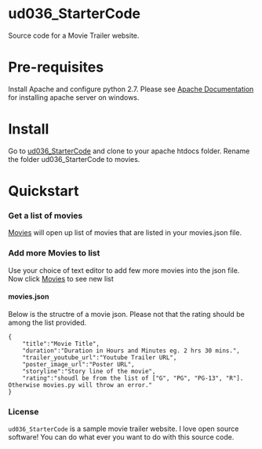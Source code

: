 # ud036_StarterCode
Source code for a Movie Trailer website.

# Pre-requisites

Install Apache and configure python 2.7.  Please see [Apache Documentation](https://httpd.apache.org/docs/2.4/platform/windows.html) for installing apache server on windows.

# Install

Go to [ud036_StarterCode](https://github.com/ramsateesh/ud036_StarterCode) and clone to your apache htdocs folder.  Rename the folder ud036_StarterCode to movies.

# Quickstart

### Get a list of movies

[Movies](http://localhost/movies) will open up list of movies that are listed in your movies.json file.

### Add more Movies to list

Use your choice of text editor to add few more movies into the json file.  Now click [Movies](http://localhost/movies) to see new list

#### movies.json

Below is the structre of a movie json.  Please not that the rating should be among the list provided.

```
{
    "title":"Movie Title",
    "duration":"Duration in Hours and Minutes eg. 2 hrs 30 mins.",
    "trailer_youtube_url":"Youtube Trailer URL",
    "poster_image_url":"Poster URL",
    "storyline":"Story line of the movie",
    "rating":"shoudl be from the list of ["G", "PG", "PG-13", "R"].  Otherwise movies.py will throw an error."
}
```

### License

`ud036_StarterCode` is a sample movie trailer website. I love open source software!  You can do what ever you want to do with this source code.
